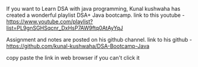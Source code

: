 If you want to Learn DSA with java programming, 
Kunal kushwaha has created a wonderful playlist DSA+ Java bootcamp.
link to this youtube - 
https://www.youtube.com/playlist?list=PL9gnSGHSqcnr_DxHsP7AW9ftq0AtAyYqJ

Assignment and notes are posted on his github channel.
link to his github -
https://github.com/kunal-kushwaha/DSA-Bootcamp-Java

copy paste the link in web browser if you can't click it

